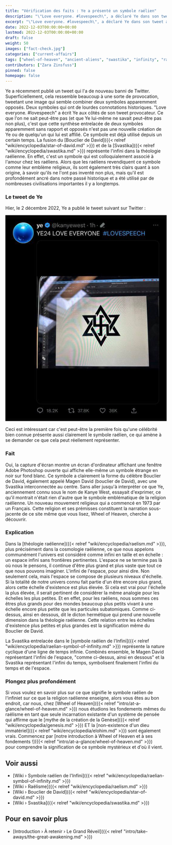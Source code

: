 ```yaml
---
title: "Vérification des faits : Ye a présenté un symbole raélien"
description: "\"Love everyone. #lovespeech\", a déclaré Ye dans son tweet accompagnant. Le symbole emblématique qui combine le Bouclier de David et la Svastika représente l'infini dans la théologie raélienne. En effet, c'est un symbole qui est colloquialement associé à l'amour chez les raéliens. Vérification des faits : Ye a présenté un symbole raélien. Le symbole emblématique qui combine le Bouclier de David et la Svastika représente l'infini dans la théologie raélienne."
excerpt: "\"Love everyone. #lovespeech\", a déclaré Ye dans son tweet accompagnant. Le symbole emblématique qui combine le Bouclier de David et la Svastika représente l'infini dans la théologie raélienne. En effet, c'est un symbole qui est colloquialement associé à l'amour chez les raéliens. Vérification des faits : Ye a présenté un symbole raélien. Le symbole emblématique qui combine le Bouclier de David et la Svastika représente l'infini dans la théologie raélienne."
date: 2022-12-03T00:00:00+00:00
lastmod: 2022-12-03T00:00:00+00:00
draft: false
weight: 50
images: ["fact-check.jpg"]
categories: ["current-affairs"]
tags: ["wheel-of-heaven", "ancient-aliens", "swastika", "infinity", "raelism"]
contributors: ["Zara Zinsfuss"]
pinned: false
homepage: false
---
```


Ye a récemment publié un tweet qui l'a de nouveau banni de Twitter. Superficiellement, cela ressemble beaucoup à une sorte de provocation, tweetant une image qui semble combiner deux symboles apparemment opposés. Deux symboles qui ont de lourdes connotations historiques. "Love everyone. #lovespeech" a écrit Ye aux côtés de son tweet provocateur. Ce que l'on ne sait peut-être pas (et que Ye lui-même ne savait peut-être pas non plus), c'est que cette synthèse entrelacée de deux symboles apparemment sans rapport et opposés n'est pas une nouvelle création de Ye ou de quelqu'un qui lui est affilié. Ce symbole est déjà utilisé depuis un certain temps. La fusion du [Bouclier de David]({{< relref "wiki/encyclopedia/star-of-david.md" >}}) et de la [Svastika]({{< relref "wiki/encyclopedia/swastika.md" >}}) représente l'infini dans la théologie raélienne. En effet, c'est un symbole qui est colloquialement associé à l'amour chez les raéliens. Alors que les raéliens revendiquent ce symbole comme leur emblème religieux, ils sont également très clairs quant à son origine, à savoir qu'ils ne l'ont pas inventé non plus, mais qu'il est profondément ancré dans notre passé historique et a été utilisé par de nombreuses civilisations importantes il y a longtemps.

### Le tweet de Ye

Hier, le 2 décembre 2022, Ye a publié le tweet suivant sur Twitter :

![Image](images/ye-tweet-raelian-symbol.jpg "ye-tweet-raelian-symbol.jpg")

Ceci est intéressant car c'est peut-être la première fois qu'une célébrité bien connue présente aussi clairement le symbole raélien, ce qui amène à se demander ce que cela peut réellement représenter.

### Fait

Oui, la capture d'écran montre un écran d'ordinateur affichant une fenêtre Adobe Photoshop ouverte qui affiche elle-même un symbole étrange en noir sur fond blanc. Ce symbole a clairement la forme du célèbre Bouclier de David, également appelé Magen David (bouclier de David), avec une Svastika interconnectée au centre. Sans aller jusqu'à interpréter ce que Ye, anciennement connu sous le nom de Kanye West, essayait d'exprimer, ce qu'il montrait n'était rien d'autre que le symbole emblématique de la religion raélienne. Un nouveau mouvement religieux qui a commencé en 1973 par un Français. Cette religion et ses prémisses constituent la narration sous-jacente de ce site même que vous lisez, Wheel of Heaven, cherche à découvrir.

### Explication

Dans la [théologie raélienne]({{< relref "wiki/encyclopedia/raelism.md" >}}), plus précisément dans la cosmologie raélienne, ce que nous appelons communément l'univers est considéré comme infini en taille et en échelle : un espace infini sans frontières pertinentes. L'espace ne se termine pas là où nous le pensons, il continue d'être plus grand et plus vaste que tout ce que nous pouvons imaginer. L'infini de l'espace, pour ainsi dire. Non seulement cela, mais l'espace se compose de plusieurs niveaux d'échelle. Si la totalité de notre univers connu fait partie d'un être encore plus grand, alors cette échelle d'existence est plus élevée. Si cela est vrai pour l'échelle la plus élevée, il serait pertinent de considérer la même analogie pour les échelles les plus petites. Et en effet, pour les raéliens, nous sommes ces êtres plus grands pour des mondes beaucoup plus petits vivant à une échelle encore plus petite que les particules subatomiques. Comme ci-dessus, ainsi en dessous, dit le dicton hermétique qui prend une nouvelle dimension dans la théologie raélienne. Cette relation entre les échelles d'existence plus petites et plus grandes est la signification même du Bouclier de David.

La Svastika entrelacée dans le [symbole raélien de l'Infini]({{< relref "wiki/encyclopedia/raelian-symbol-of-infinity.md" >}}) représente la nature cyclique d'une ligne de temps infinie. Combinés ensemble, le Magen David représentant l'infini de l'espace, "comme ci-dessus, ainsi en dessous" et la Svastika représentant l'infini du temps, symbolisent finalement l'infini du temps et de l'espace.

### Plongez plus profondément

Si vous voulez en savoir plus sur ce que signifie le symbole raélien de l'infiniet sur ce que la religion raélienne enseigne, alors vous êtes au bon endroit, car nous, chez [Wheel of Heaven]({{< relref "intro/at-a-glance/wheel-of-heaven.md" >}}) nous étudions les fondements mêmes du raëlisme en tant que seule incarnation existante d'un système de pensée qui affirme que le [mythe de la création de la Genèse]({{< relref "wiki/encyclopedia/genesis.md" >}}) ET la [non-existence d'un dieu immatériel]({{< relref "wiki/encyclopedia/elohim.md" >}}) sont également vrais. Commencez par [notre introduction à Wheel of Heaven et à ses fondements !]({{< relref "intro/at-a-glance/wheel-of-heaven.md" >}})</br> pour comprendre la signification de ce symbole mystérieux et d'où il vient.

## Voir aussi

- [Wiki › Symbole raélien de l'Infini]({{< relref "wiki/encyclopedia/raelian-symbol-of-infinity.md" >}})
- [Wiki › Raëlisme]({{< relref "wiki/encyclopedia/raelism.md" >}})
- [Wiki › Bouclier de David]({{< relref "wiki/encyclopedia/star-of-david.md" >}})
- [Wiki › Svastika]({{< relref "wiki/encyclopedia/swastika.md" >}})

## Pour en savoir plus

- [Introduction › À retenir › Le Grand Réveil]({{< relref "intro/take-aways/the-great-awakening.md" >}})
